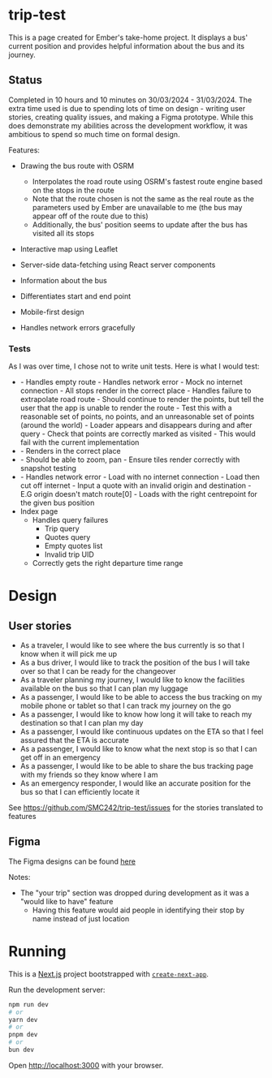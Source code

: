 # trip-test

This is a page created for Ember's take-home project. It displays a bus' current position and provides helpful information about the bus and its journey.

## Status

Completed in 10 hours and 10 minutes on 30/03/2024 - 31/03/2024. The extra time used is due to spending lots of time on design - writing user stories, creating quality issues, and making a Figma prototype. While this does demonstrate my abilities across the development workflow, it was ambitious to spend so much time on formal design.

Features:

- Drawing the bus route with OSRM

  - Interpolates the road route using OSRM's fastest route engine based on the stops in the route
  - Note that the route chosen is not the same as the real route as the parameters used by Ember are unavailable to me (the bus may appear off of the route due to this)
  - Additionally, the bus' position seems to update after the bus has visited all its stops

- Interactive map using Leaflet
- Server-side data-fetching using React server components
- Information about the bus
- Differentiates start and end point
- Mobile-first design
- Handles network errors gracefully

### Tests

As I was over time, I chose not to write unit tests. Here is what I would test:

- <Route />
    - Handles empty route
    - Handles network error
        - Mock no internet connection
    - All stops render in the correct place
    - Handles failure to extrapolate road route
        - Should continue to render the points, but tell the user that the app is unable to render the route
        - Test this with a reasonable set of points, no points, and an unreasonable set of points (around the world)
    - Loader appears and disappears during and after query
    - Check that points are correctly marked as visited
        - This would fail with the current implementation
- <Bus>
    - Renders in the correct place
- <Map>
    - Should be able to zoom, pan
    - Ensure tiles render correctly with snapshot testing
- <LiveMap>
    - Handles network error
        - Load with no internet connection
        - Load then cut off internet
    - Input a quote with an invalid origin and destination
        - E.G origin doesn't match route[0]
    - Loads with the right centrepoint for the given bus position
- Index page
  - Handles query failures
    - Trip query
    - Quotes query
    - Empty quotes list
    - Invalid trip UID
  - Correctly gets the right departure time range

# Design

## User stories

- As a traveler, I would like to see where the bus currently is so that I know when it will pick me up
- As a bus driver, I would like to track the position of the bus I will take over so that I can be ready for the changeover
- As a traveler planning my journey, I would like to know the facilities available on the bus so that I can plan my luggage
- As a passenger, I would like to be able to access the bus tracking on my mobile phone or tablet so that I can track my journey on the go
- As a passenger, I would like to know how long it will take to reach my destination so that I can plan my day
- As a passenger, I would like continuous updates on the ETA so that I feel assured that the ETA is accurate
- As a passenger, I would like to know what the next stop is so that I can get off in an emergency
- As a passenger, I would like to be able to share the bus tracking page with my friends so they know where I am
- As an emergency responder, I would like an accurate position for the bus so that I can efficiently locate it

See https://github.com/SMC242/trip-test/issues for the stories translated to features

## Figma

The Figma designs can be found [here](https://www.figma.com/file/fVAbl3D60KyFosFQS20Glc/Untitled?type=design&node-id=0%3A1&mode=design&t=i4WIygBYycY9kXdn-1)

Notes:

- The "your trip" section was dropped during development as it was a "would like to have" feature
  - Having this feature would aid people in identifying their stop by name instead of just location

# Running

This is a [Next.js](https://nextjs.org/) project bootstrapped with [`create-next-app`](https://github.com/vercel/next.js/tree/canary/packages/create-next-app).

Run the development server:

```bash
npm run dev
# or
yarn dev
# or
pnpm dev
# or
bun dev
```

Open [http://localhost:3000](http://localhost:3000) with your browser.
